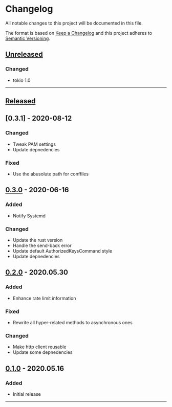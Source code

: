 # Changelog

All notable changes to this project will be documented in this file.

The format is based on [Keep a Changelog][keep a changelog] and this project adheres to [Semantic Versioning][semantic versioning].

## [Unreleased]

### Changed

- tokio 1.0

---

## [Released]

## [0.3.1] - 2020-08-12

### Changed

- Tweak PAM settings
- Update depnedencies

### Fixed

- Use the abusolute path for conffiles

## [0.3.0] - 2020-06-16

### Added

- Notify Systemd

### Changed

- Update the rust version
- Handle the send-back error
- Update default AuthorizedKeysCommand style
- Update depnedencies

## [0.2.0] - 2020.05.30

### Added

- Enhance rate limit information

### Fixed

- Rewrite all hyper-related methods to asynchronous ones

### Changed

- Make http client reusable
- Update some depnedencies

## [0.1.0] - 2020.05.16

### Added

- Initial release

---

<!-- Links -->

[keep a changelog]: https://keepachangelog.com/
[semantic versioning]: https://semver.org/

<!-- Versions -->

[unreleased]: https://github.com/yasuyuky/sectora/compare/v0.3.0...HEAD
[released]: https://github.com/yasuyuky/sectora/releases
[0.3.0]: https://github.com/yasuyuky/sectora/compare/v0.3.0...v0.3.1
[0.3.0]: https://github.com/yasuyuky/sectora/compare/v0.2.0...v0.3.0
[0.2.0]: https://github.com/yasuyuky/sectora/compare/v0.1.0...v0.2.0
[0.1.0]: https://github.com/yasuyuky/sectora/releases/v0.1.0
